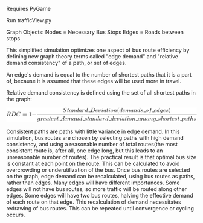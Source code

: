 Requires PyGame

Run trafficView.py

Graph Objects:
Nodes = Necessary Bus Stops
Edges = Roads between stops


This simplified simulation optimizes one aspect of bus route efficiency by defining new graph theory terms called "edge demand" and "relative demand consistency" of a path, or set of edges.

An edge's demand is equal to the number of shortest paths that it is a part of, because it is assumed that these edges will be used more in travel.

Relative demand consistency is defined using the set of all shortest paths in the graph:


![Relative Path Demand Consistency](https://github.com/Ondross/sardines_on_trains/blob/master/rdc.gif?raw=true)



Consistent paths are paths with little variance in edge demand. In this simulation, bus routes are chosen by selecting paths with high demand consistency, and using a reasonable number of total routes(the most consistent route is, after all, one edge long, but this leads to an unreasonable number of routes). The practical result is that optimal bus size is constant at each point on the route. This can be calculated to avoid overcrowding or underutilization of the bus. Once bus routes are selected on the graph, edge demand can be recalculated, using bus routes as paths, rather than edges. Many edges will have different importances. Some edges will not have bus routes, so more traffic will be routed along other edges. Some edges will have two bus routes, halving the effective demand of each route on that edge. This recalculation of demand necessitates redrawing of bus routes. This can be repeated until convergence or cycling occurs.